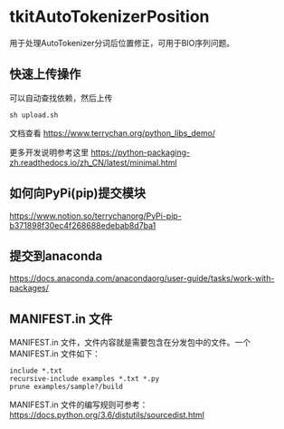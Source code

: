 # tkitAutoTokenizerPosition


用于处理AutoTokenizer分词后位置修正，可用于BIO序列问题。

## 快速上传操作
可以自动查找依赖，然后上传
```
sh upload.sh
```

文档查看
https://www.terrychan.org/python_libs_demo/


更多开发说明参考这里 https://python-packaging-zh.readthedocs.io/zh_CN/latest/minimal.html


## 如何向PyPi(pip)提交模块

https://www.notion.so/terrychanorg/PyPi-pip-b371898f30ec4f268688edebab8d7ba1

## 提交到anaconda

https://docs.anaconda.com/anacondaorg/user-guide/tasks/work-with-packages/


##  MANIFEST.in 文件

 MANIFEST.in 文件，文件内容就是需要包含在分发包中的文件。一个 MANIFEST.in 文件如下：

```
include *.txt
recursive-include examples *.txt *.py
prune examples/sample?/build
```

MANIFEST.in 文件的编写规则可参考：https://docs.python.org/3.6/distutils/sourcedist.html
